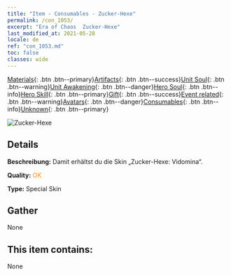 ```yaml
---
title: "Item - Consumables - Zucker-Hexe"
permalink: /con_1053/
excerpt: "Era of Chaos  Zucker-Hexe"
last_modified_at: 2021-05-28
locale: de
ref: "con_1053.md"
toc: false
classes: wide
---
```

 [Materials](/ItemsDE/){: .btn .btn--primary}[Artifacts](/ItemsDE/Artifacts/){: .btn .btn--success}[Unit Soul](/ItemsDE/UnitSoul/){: .btn .btn--warning}[Unit Awakening](/ItemsDE/UnitAwakening/){: .btn .btn--danger}[Hero Soul](/ItemsDE/HeroSoul/){: .btn .btn--info}[Hero Skill](/ItemsDE/HeroSkill/){: .btn .btn--primary}[Gift](/ItemsDE/Gift/){: .btn .btn--success}[Event related](/ItemsDE/Events/){: .btn .btn--warning}[Avatars](/ItemsDE/Avatars/){: .btn .btn--danger}[Consumables](/ItemsDE/Consumables/){: .btn .btn--info}[Unknown](/ItemsDE/Unknown/){: .btn .btn--primary}

 ![Zucker-Hexe](/images/h/h_Vidomina5.jpg)

## Details
 **Beschreibung:** Damit erhältst du die Skin „Zucker-Hexe: Vidomina“.

 **Quality:** <span style="color: #FF8C00">OK</span>

 **Type:** Special Skin

## Gather

  None

## This item contains:

  None

